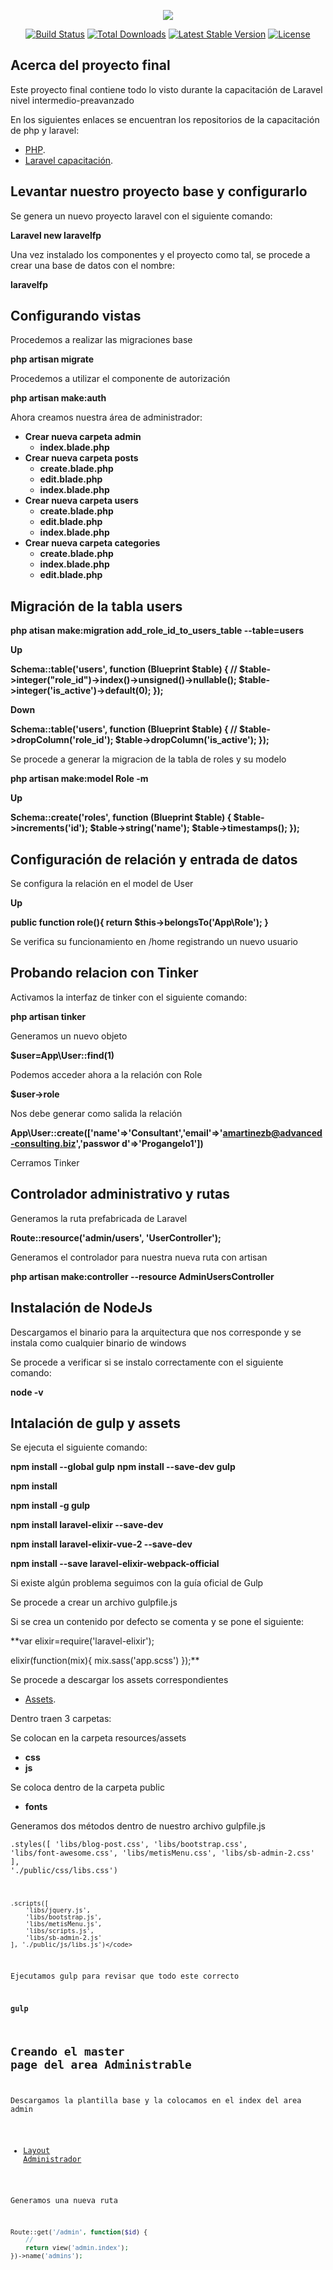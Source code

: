 <p align="center"><img src="https://laravel.com/assets/img/components/logo-laravel.svg"></p>

<p align="center">
<a href="https://travis-ci.org/laravel/framework"><img src="https://travis-ci.org/laravel/framework.svg" alt="Build Status"></a>
<a href="https://packagist.org/packages/laravel/framework"><img src="https://poser.pugx.org/laravel/framework/d/total.svg" alt="Total Downloads"></a>
<a href="https://packagist.org/packages/laravel/framework"><img src="https://poser.pugx.org/laravel/framework/v/stable.svg" alt="Latest Stable Version"></a>
<a href="https://packagist.org/packages/laravel/framework"><img src="https://poser.pugx.org/laravel/framework/license.svg" alt="License"></a>
</p>

## Acerca del proyecto final

Este proyecto final contiene todo lo visto durante la capacitación de Laravel nivel intermedio-preavanzado

En los siguientes enlaces se encuentran los repositorios de la capacitación de php y laravel:

- [PHP](https://github.com/entrepreneurangelmartinez/PHPparamisAlumnos).
- [Laravel capacitación](https://github.com/entrepreneurangelmartinez/laravelcapacitacion).

## Levantar nuestro proyecto base y configurarlo

Se genera un nuevo proyecto laravel con el siguiente comando:

**Laravel new laravelfp**

Una vez instalado los componentes y el proyecto como tal, se procede a crear una base de datos con el nombre:

**laravelfp**

## Configurando vistas 

Procedemos a realizar las migraciones base


**php artisan migrate**

Procedemos a utilizar el componente de autorización

**php artisan make:auth**

Ahora creamos nuestra área de administrador:

- **Crear nueva carpeta admin**
  - **index.blade.php**
- **Crear nueva carpeta posts**
  - **create.blade.php**
  - **edit.blade.php**
  - **index.blade.php**
- **Crear  nueva carpeta users**
  - **create.blade.php**
  - **edit.blade.php**
  - **index.blade.php**
- **Crear nueva carpeta categories**
  - **create.blade.php**
  - **index.blade.php**
  - **edit.blade.php**

## Migración de la tabla **users**

**php atisan make:migration add_role_id_to_users_table --table=users**

**Up**

**Schema::table('users', function (Blueprint $table) {
            //
            $table->integer("role_id")->index()->unsigned()->nullable();
            $table->integer('is_active')->default(0);
        });**

**Down**

**Schema::table('users', function (Blueprint $table) {
            //
            $table->dropColumn('role_id');
            $table->dropColumn('is_active');
        });**

Se procede a generar la migracion de la tabla de roles y su modelo

**php artisan make:model Role -m**

**Up**

**Schema::create('roles', function (Blueprint $table) {
            $table->increments('id');
            $table->string('name');
            $table->timestamps();
        });**

## Configuración de relación y entrada de datos

Se configura la relación en el model de User

**Up**

**public function role(){
        return $this->belongsTo('App\Role');
    }**

Se verifica su funcionamiento en /home registrando un nuevo usuario

## Probando relacion con Tinker

Activamos la interfaz de tinker con el siguiente comando:

**php artisan tinker**

Generamos un nuevo objeto

**$user=App\User::find(1)**

Podemos acceder ahora a la relación con Role

**$user->role**

Nos debe generar como salida la relación

**App\User::create(['name'=>'Consultant','email'=>'amartinezb@advanced-consulting.biz','passwor
d'=>'Progangelo1'])**

Cerramos Tinker

## Controlador administrativo y rutas

Generamos la ruta prefabricada de Laravel

**Route::resource('admin/users', 'UserController');**

Generamos el controlador para nuestra nueva ruta con artisan

**php artisan make:controller --resource AdminUsersController**

## Instalación de NodeJs

Descargamos el binario para la arquitectura que nos corresponde y se instala como cualquier binario de windows

Se procede a verificar si se instalo correctamente  con el siguiente comando:

**node -v**

## Intalación de gulp y assets

Se ejecuta el siguiente comando:

**npm install --global gulp**
**npm install --save-dev gulp**



**npm install**

**npm install -g gulp**

**npm install laravel-elixir --save-dev**

**npm install laravel-elixir-vue-2 --save-dev**

**npm install --save laravel-elixir-webpack-official**

Si existe algún problema seguimos con la guía oficial de Gulp 

Se procede a crear un archivo gulpfile.js

Si se crea un contenido por defecto se comenta y se pone el siguiente:

**var elixir=require('laravel-elixir');

elixir(function(mix){
  mix.sass('app.scss')
});**

Se procede a descargar los assets correspondientes

- [Assets](https://1drv.ms/u/s!AgKVrL2TyVOSmxVJ0D6np9QqdRp1).

Dentro traen 3 carpetas:

Se colocan en la carpeta resources/assets

-  **css**   
-  **js**

Se coloca dentro de la carpeta public

-  **fonts**

Generamos dos métodos dentro de nuestro archivo gulpfile.js

<code>.styles([
        'libs/blog-post.css',
        'libs/bootstrap.css',
        'libs/font-awesome.css',
        'libs/metisMenu.css',
        'libs/sb-admin-2.css'
    ], './public/css/libs.css')

    .scripts([
        'libs/jquery.js',
        'libs/bootstrap.js',
        'libs/metisMenu.js',
        'libs/scripts.js',
        'libs/sb-admin-2.js'
    ], './public/js/libs.js')</code>

Ejecutamos gulp para revisar que todo este correcto

**gulp**

## Creando el master page del area Administrable

Descargamos la plantilla base y la colocamos en el index del area admin


- [Layout Administrador](https://1drv.ms/u/s!AgKVrL2TyVOSmxfvjFkNru8zZD0h)


Generamos una nueva ruta

```php
Route::get('/admin', function($id) {
    //
    return view('admin.index');
})->name('admins');
```